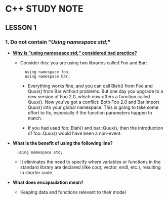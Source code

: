 # C++ STUDY NOTE

## LESSON 1

### 1. Do not contain "*Using namespace std;*"

- [**Why is "using namespace std;" considered bad practice?**](https://stackoverflow.com/questions/1452721/why-is-using-namespace-std-considered-bad-practice)
    - Consider this: you are using two libraries called Foo and Bar:

            using namespace foo;
            using namespace bar;
        
        - Everything works fine, and you can call Blah() from Foo and Quux() from Bar without problems. But one day you upgrade to a new version of Foo 2.0, which now offers a function called Quux(). Now you've got a conflict: Both Foo 2.0 and Bar import Quux() into your global namespace. This is going to take some effort to fix, especially if the function parameters happen to match.
        
        - If you had used foo::Blah() and bar::Quux(), then the introduction of foo::Quux() would have been a non-event.

- **What is the benefit of using the following line?**

        using namespace std;

    - It eliminates the need to specify where variables or functions in the standard library are declared (like cout, vector, endl, etc.), resulting in shorter code.

- **What does encapsulation mean?**
    - Keeping data and functions relevant to their model